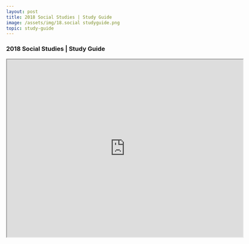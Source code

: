 ```yaml
---
layout: post
title: 2018 Social Studies | Study Guide
image: /assets/img/18.social studyguide.png
topic: study-guide
---
```


### 2018 Social Studies | Study Guide

<iframe src="https://drive.google.com/file/d/10u9uNun-nynekAY_PwcnL9BT_-2EI8mZ/preview" width="640" height="480"></iframe>

<br>